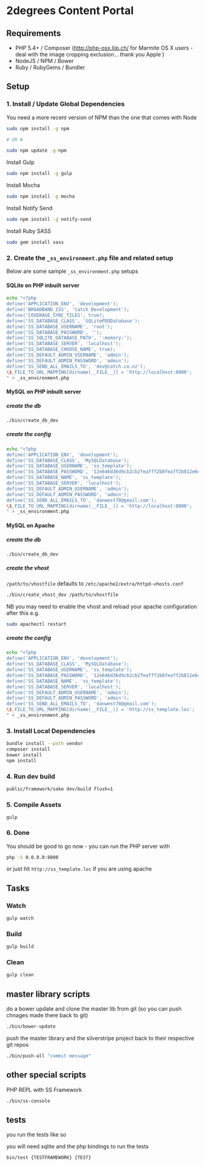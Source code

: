 2degrees Content Portal
=======================

## Requirements

- PHP 5.4+ / Composer (http://php-osx.liip.ch/ for Marmite OS X users - deal with the image cropping exclusion... thank you Apple )
- NodeJS / NPM / Bower
- Ruby / RubyGems / Bundler

## Setup

### 1. Install / Update Global Dependencies

You need a more recent version of NPM than the one that comes with Node

````bash
sudo npm install -g npm

# OR #

sudo npm update -g npm
````

Install Gulp

````bash
sudo npm install -g gulp
````

Install Mocha

````bash
sudo npm install -g mocha
````

Install Notify Send

````bash
sudo npm install -g notify-send
````

Install Ruby SASS

````bash
sudo gem install sass
````

### 2. Create the `_ss_environment.php` file and related setup

Below are some sample `_ss_environment.php` setups

#### SQLite on PHP inbuilt server

````bash
echo "<?php
define('APPLICATION_ENV', 'development');
define('BROADBAND_ISS', 'Catch Development');
define('COVERAGE_SYNC_TILES', true);
define('SS_DATABASE_CLASS', 'SQLitePDODatabase');
define('SS_DATABASE_USERNAME', 'root');
define('SS_DATABASE_PASSWORD', '');
define('SS_SQLITE_DATABASE_PATH', ':memory:');
define('SS_DATABASE_SERVER', 'localhost');
define('SS_DATABASE_CHOOSE_NAME', true);
define('SS_DEFAULT_ADMIN_USERNAME', 'admin');
define('SS_DEFAULT_ADMIN_PASSWORD', 'admin');
define('SS_SEND_ALL_EMAILS_TO', 'dev@catch.co.nz');
\$_FILE_TO_URL_MAPPING[dirname(__FILE__)] = 'http://localhost:8000';
" > _ss_environment.php
````

#### MySQL on PHP inbuilt server

##### create the db
````bash
./bin/create_db_dev
````

##### create the config
````bash
echo "<?php
define('APPLICATION_ENV', 'development');
define('SS_DATABASE_CLASS', 'MySQLDatabase');
define('SS_DATABASE_USERNAME', 'ss_template');
define('SS_DATABASE_PASSWORD', '12e646d36d9cb2cb2feafff2b8feaff2b812e646');
define('SS_DATABASE_NAME', 'ss_template');
define('SS_DATABASE_SERVER', 'localhost');
define('SS_DEFAULT_ADMIN_USERNAME', 'admin');
define('SS_DEFAULT_ADMIN_PASSWORD', 'admin');
define('SS_SEND_ALL_EMAILS_TO', 'danwest78@gmail.com');
\$_FILE_TO_URL_MAPPING[dirname(__FILE__)] = 'http://localhost:8000';
" > _ss_environment.php
````

#### MySQL on Apache

##### create the db
````bash
./bin/create_db_dev
````

##### create the vhost

`/path/to/vhostfile` defaults to `/etc/apache2/extra/httpd-vhosts.conf`

````bash
./bin/create_vhost_dev /path/to/vhostfile
````

NB you may need to enable the vhost and reload your apache configuration after this e.g.
````bash
sudo apachectl restart
````

##### create the config
````bash
echo "<?php
define('APPLICATION_ENV', 'development');
define('SS_DATABASE_CLASS', 'MySQLDatabase');
define('SS_DATABASE_USERNAME', 'ss_template');
define('SS_DATABASE_PASSWORD', '12e646d36d9cb2cb2feafff2b8feaff2b812e646');
define('SS_DATABASE_NAME', 'ss_template');
define('SS_DATABASE_SERVER', 'localhost');
define('SS_DEFAULT_ADMIN_USERNAME', 'admin');
define('SS_DEFAULT_ADMIN_PASSWORD', 'admin');
define('SS_SEND_ALL_EMAILS_TO', 'danwest78@gmail.com');
\$_FILE_TO_URL_MAPPING[dirname(__FILE__)] = 'http://ss_template.loc';
" > _ss_environment.php
````

### 3. Install Local Dependencies

````bash
bundle install --path vendor
composer install
bower install
npm install
````

### 4. Run dev build

````bash
public/framework/sake dev/build flush=1
````

### 5. Compile Assets

````
gulp
````

### 6. Done

You should be good to go now - you can run the PHP server with

````bash
php -S 0.0.0.0:8000
````

or just hit `http://ss_template.loc` if you are using apache

## Tasks

### Watch

````bash
gulp watch
````

### Build

````bash
gulp build
````

### Clean

````bash
gulp clean
````

## master library scripts

do a bower update and clone the master lib from git (so you can push chnages made there back to git)
````bash
./bin/bower-update
````

push the master library and the silverstripe project back to their respective git repos
````bash
./bin/push-all "commit message"
````

## other special scripts

PHP REPL with SS Framework
````bash
./bin/ss-console
````

## tests

you run the tests like so

you will need sqlite and the php bindings to run the tests

````bash
bin/test {TESTFRAMEWORK} {TEST}
````
